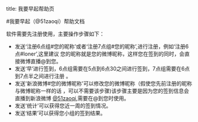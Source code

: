title: 我要早起帮助页#我要早起（@51zaoqi）帮助文档软件需要先注册使用，主要操作步骤如下：* 发送‘注册6点组#您的昵称’或者‘注册7点组#您的昵称’,进行注册，例如‘注册6点#loner’,这里建议您的昵称就是您的微博昵称，这样您在签到的同时，会直接微博直播@到您。* 发送‘早’进行签到，6点组需要在5点到6点30之间进行签到，7点组需要在6点到7点半之间进行注册。* 发送'新浪微博#您的微博昵称'可以修改您的微博昵称（假使您先前注册的昵称与微博昵称一样的话 ，可以不需要该步骤)该步骤主要是因为您的签到信息会直播到新浪微博 [@51zaoqi](http://weibo.com/u/3209624664),需要在@到您时使用。* 发送'统计'可以获得您近一周的签到情况。* 发送‘结果’可以获得您小组的签到结果。